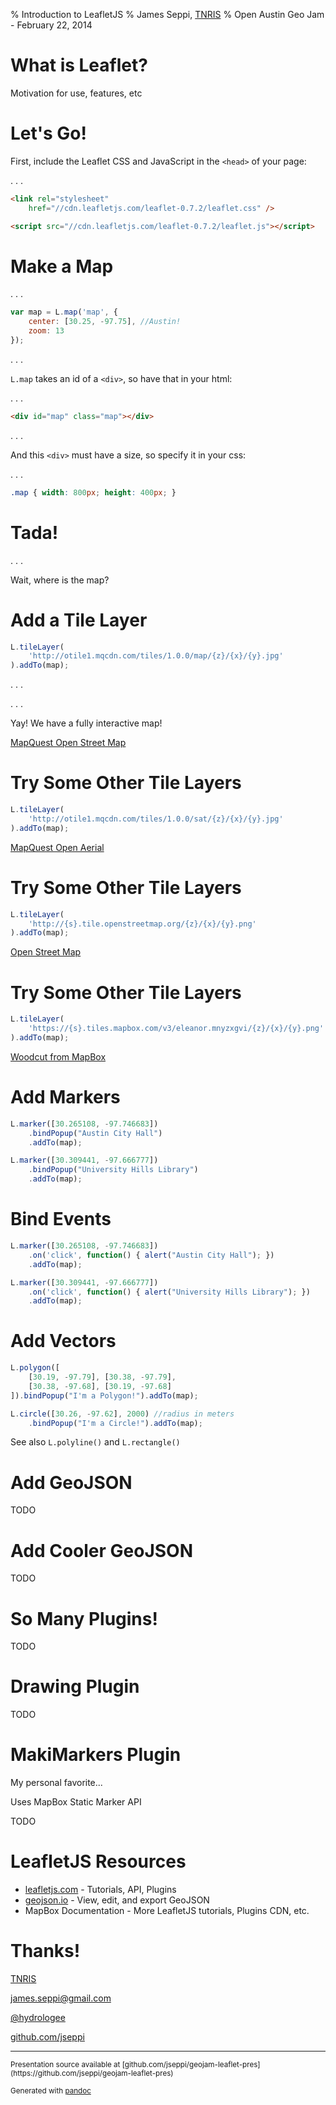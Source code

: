 % Introduction to LeafletJS
% James Seppi, [TNRIS](http://www.tnris.org)
% Open Austin Geo Jam - February 22, 2014

# What is Leaflet?

Motivation for use, features, etc


# Let's Go!

First, include the Leaflet CSS and JavaScript in the `<head>` of your page:

. . .

```html
<link rel="stylesheet"
    href="//cdn.leafletjs.com/leaflet-0.7.2/leaflet.css" />

<script src="//cdn.leafletjs.com/leaflet-0.7.2/leaflet.js"></script>
```

# Make a Map

. . .

```javascript
var map = L.map('map', {
    center: [30.25, -97.75], //Austin!
    zoom: 13
});
```

. . .

`L.map` takes an id of a `<div>`, so have that in your html:

. . .

```html
<div id="map" class="map"></div>
```

. . .

And this `<div>` must have a size, so specify it in your css:

. . .

```css
.map { width: 800px; height: 400px; }
```

# Tada!

<div id="map1" class="map"></div>

. . .

Wait, where is the map?

# Add a Tile Layer

```javascript
L.tileLayer(
    'http://otile1.mqcdn.com/tiles/1.0.0/map/{z}/{x}/{y}.jpg'
).addTo(map);
```
. . .

<div id="map2" class="map"></div>

. . .

Yay! We have a fully interactive map!

[MapQuest Open Street Map](http://developer.mapquest.com/web/products/open/map)

# Try Some Other Tile Layers

```javascript
L.tileLayer(
    'http://otile1.mqcdn.com/tiles/1.0.0/sat/{z}/{x}/{y}.jpg'
).addTo(map);
```

<div id="map3" class="map"></div>

[MapQuest Open Aerial](http://developer.mapquest.com/web/products/open/map)

# Try Some Other Tile Layers

```javascript
L.tileLayer(
    'http://{s}.tile.openstreetmap.org/{z}/{x}/{y}.png'
).addTo(map);
```

<div id="map4" class="map"></div>

[Open Street Map](http://www.openstreetmap.org/)

# Try Some Other Tile Layers

```javascript
L.tileLayer(
    'https://{s}.tiles.mapbox.com/v3/eleanor.mnyzxgvi/{z}/{x}/{y}.png'
).addTo(map);
```

<div id="map5" class="map"></div>

[Woodcut from MapBox](https://www.mapbox.com/blog/interactive-woodcut-map/)

# Add Markers

```javascript
L.marker([30.265108, -97.746683])
    .bindPopup("Austin City Hall")
    .addTo(map);

L.marker([30.309441, -97.666777])
    .bindPopup("University Hills Library")
    .addTo(map);
```
<div id="map6" class="map"></div>

# Bind Events

```javascript
L.marker([30.265108, -97.746683])
    .on('click', function() { alert("Austin City Hall"); })
    .addTo(map);

L.marker([30.309441, -97.666777])
    .on('click', function() { alert("University Hills Library"); })
    .addTo(map);
```

<div id="map7" class="map"></div>

# Add Vectors

```javascript
L.polygon([
    [30.19, -97.79], [30.38, -97.79],
    [30.38, -97.68], [30.19, -97.68]
]).bindPopup("I'm a Polygon!").addTo(map);

L.circle([30.26, -97.62], 2000) //radius in meters
    .bindPopup("I'm a Circle!").addTo(map);
```

<div id="map8" class="map"></div>

See also `L.polyline()` and `L.rectangle()`

# Add GeoJSON

TODO

<div id="map9" class="map"></div>

# Add Cooler GeoJSON

TODO

<div id="map10" class="map"></div>

# So Many Plugins!

TODO

<div id="map11" class="map"></div>

# Drawing Plugin

TODO

<div id="map12" class="map"></div>

# MakiMarkers Plugin

My personal favorite...

Uses MapBox Static Marker API

<div id="map13" class="map"></div>

TODO

# LeafletJS Resources

- [leafletjs.com](http://www.leafletjs.com) - Tutorials, API, Plugins
- [geojson.io](http://geojson.io) - View, edit, and export GeoJSON
- MapBox Documentation - More LeafletJS tutorials, Plugins CDN, etc.

# Thanks!

[TNRIS](http://www.tnris.org)

[james.seppi@gmail.com](mailto:james.seppi@gmail.com)

[\@hydrologee](http://twitter.com/hydrologee)

[github.com/jseppi](http://github.com/jseppi)

<hr/>

<small>
Presentation source available at [github.com/jseppi/geojam-leaflet-pres](https://github.com/jseppi/geojam-leaflet-pres)

Generated with [pandoc](http://johnmacfarlane.net/pandoc/)
</small>